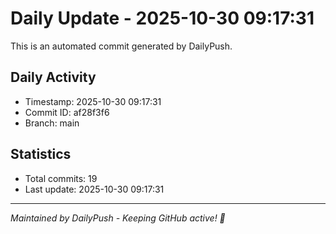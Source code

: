 # Daily Update - 2025-10-30 09:17:31

This is an automated commit generated by DailyPush.

## Daily Activity
- Timestamp: 2025-10-30 09:17:31
- Commit ID: af28f3f6
- Branch: main

## Statistics
- Total commits: 19
- Last update: 2025-10-30 09:17:31

---
*Maintained by DailyPush - Keeping GitHub active! 🚀*
